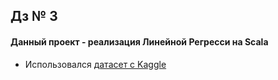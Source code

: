 ## Дз № 3

#### Данный проект - реализация Линейной Регресси на Scala

* Использовался [датасет с Kaggle](https://www.kaggle.com/datasets/yasserh/song-popularity-dataset)


